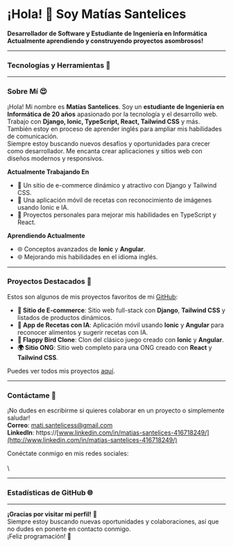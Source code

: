 # ¡Hola! 👋 Soy Matías Santelices

**Desarrollador de Software y Estudiante de Ingeniería en Informática**\
**Actualmente aprendiendo y construyendo proyectos asombrosos!**

---

### Tecnologías y Herramientas 🚀

&#x20;    &#x20;

---

### Sobre Mí 😍

¡Hola! Mi nombre es **Matías Santelices**. Soy un **estudiante de Ingeniería en Informática de 20 años** apasionado por la tecnología y el desarrollo web. Trabajo con **Django, Ionic, TypeScript, React, Tailwind CSS** y más. También estoy en proceso de aprender inglés para ampliar mis habilidades de comunicación.\
Siempre estoy buscando nuevos desafíos y oportunidades para crecer como desarrollador. Me encanta crear aplicaciones y sitios web con diseños modernos y responsivos.

**Actualmente Trabajando En**

- 🏦 Un sitio de e-commerce dinámico y atractivo con Django y Tailwind CSS.
- 🍲 Una aplicación móvil de recetas con reconocimiento de imágenes usando Ionic e IA.
- 🌟 Proyectos personales para mejorar mis habilidades en TypeScript y React.

**Aprendiendo Actualmente**

- 🌐 Conceptos avanzados de **Ionic** y **Angular**.
- 🌐 Mejorando mis habilidades en el idioma inglés.

---

### Proyectos Destacados 🚀

Estos son algunos de mis proyectos favoritos de mi [GitHub](https://github.com/Matizzzi):

- **🔄 Sitio de E-commerce**: Sitio web full-stack con **Django**, **Tailwind CSS** y listados de productos dinámicos.
- **🍲 App de Recetas con IA**: Aplicación móvil usando **Ionic** y **Angular** para reconocer alimentos y sugerir recetas con IA.
- **💚 Flappy Bird Clone**: Clon del clásico juego creado con **Ionic** y **Angular**.
- **🌍 Sitio ONG**: Sitio web completo para una ONG creado con **React** y **Tailwind CSS**.

Puedes ver todos mis proyectos [aquí](https://github.com/Matizzzi).

---

### Contáctame 📧

¡No dudes en escribirme si quieres colaborar en un proyecto o simplemente saludar!\
**Correo**: [mati.santelicess@gmail.com](mailto\:mati.santelicess@gmail.com)\
**LinkedIn**: https\://[www.linkedin.com/in/matias-santelices-416718249/](http://www.linkedin.com/in/matias-santelices-416718249/)

Conéctate conmigo en mis redes sociales:\
\
\


---

### Estadísticas de GitHub 🌐



---

**¡Gracias por visitar mi perfil!** 💚\
Siempre estoy buscando nuevas oportunidades y colaboraciones, así que no dudes en ponerte en contacto conmigo.\
¡Feliz programación! 🚀


